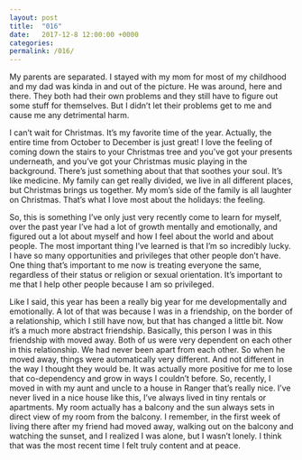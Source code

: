 ```yaml
---
layout: post
title:  "016"
date:   2017-12-8 12:00:00 +0000
categories: 
permalink: /016/
---
```


My parents are separated. I stayed with my mom for most of my childhood and my dad was kinda in and out of the picture. He was around, here and there. They both had their own problems and they still have to figure out some stuff for themselves. But I didn’t let their problems get to me and cause me any detrimental harm.

I can’t wait for Christmas. It’s my favorite time of the year. Actually, the entire time from October to December is just great! I love the feeling of coming down the stairs to your Christmas tree and you’ve got your presents underneath, and you’ve got your Christmas music playing in the background. There’s just something about that that soothes your soul. It’s like medicine. My family can get really divided, we live in all different places, but Christmas brings us together. My mom’s side of the family is all laughter on Christmas. That’s what I love most about the holidays: the feeling.

So, this is something I’ve only just very recently come to learn for myself, over the past year I’ve had a lot of growth mentally and emotionally, and figured out a lot about myself and how I feel about the world and about people. The most important thing I’ve learned is that I’m so incredibly lucky. I have so many opportunities and privileges that other people don’t have. One thing that’s important to me now is treating everyone the same, regardless of their status or religion or sexual orientation. It’s important to me that I help other people because I am so privileged.

Like I said, this year has been a really big year for me developmentally and emotionally. A lot of that was because I was in a friendship, on the border of a relationship, which I still have now, but that has changed a little bit. Now it’s a much more abstract friendship. Basically, this person I was in this friendship with moved away. Both of us were very dependent on each other in this relationship. We had never been apart from each other. So when he moved away, things were automatically very different. And not different in the way I thought they would be. It was actually more positive for me to lose that co-dependency and grow in ways I couldn’t before. So, recently, I moved in with my aunt and uncle to a house in Ranger that’s really nice. I’ve never lived in a nice house like this, I’ve always lived in tiny rentals or apartments. My room actually has a balcony and the sun always sets in direct view of my room from the balcony. I remember, in the first week of living there after my friend had moved away, walking out on the balcony and watching the sunset, and I realized I was alone, but I wasn’t lonely. I think that was the most recent time I felt truly content and at peace.